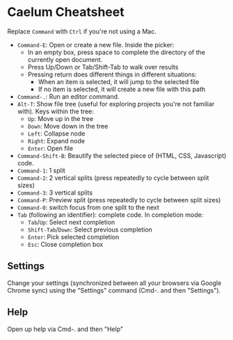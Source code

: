 Caelum Cheatsheet
==============
Replace `Command` with `Ctrl` if you're not using a Mac.

* `Command-E`: Open or create a new file. Inside the picker:
    * In an empty box, press space to complete the directory of the currently
      open document.
    * Press Up/Down or Tab/Shift-Tab to walk over results
    * Pressing return does different things in different situations:
        * When an item is selected, it will jump to the selected file
        * If no item is selected, it will create a new file with this path
* `Command-.`: Run an editor command.
* `Alt-T`: Show file tree (useful for exploring projects you're not familiar
  with). Keys within the tree:
    * `Up`: Move up in the tree
    * `Down`: Move down in the tree
    * `Left`: Collapse node
    * `Right`: Expand node
    * `Enter`: Open file
* `Command-Shift-B`: Beautify the selected piece of (HTML, CSS, Javascript)
  code.
* `Command-1`: 1 split
* `Command-2`: 2 vertical splits (press repeatedly to cycle between split sizes)
* `Command-3`: 3 vertical splits
* `Command-P`: Preview split (press repeatedly to cycle between split sizes)
* `Command-0`: switch focus from one split to the next
* `Tab` (following an identifier): complete code. In completion mode:
    * `Tab`/`Up`: Select next completion
    * `Shift-Tab`/`Down`: Select previous completion
    * `Enter`: Pick selected completion
    * `Esc`: Close completion box

Settings
--------
Change your settings (synchronized between all your browsers via Google Chrome
sync) using the "Settings" command (Cmd-. and then "Settings").

Help
----
Open up help via Cmd-. and then "Help"
